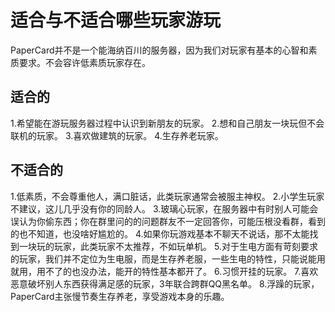 # 适合与不适合哪些玩家游玩
PaperCard并不是一个能海纳百川的服务器，因为我们对玩家有基本的心智和素质要求。不会容许低素质玩家存在。

## 适合的
1.希望能在游玩服务器过程中认识到新朋友的玩家。
2.想和自己朋友一块玩但不会联机的玩家。
3.喜欢做建筑的玩家。
4.生存养老玩家。

## 不适合的
1.低素质，不会尊重他人，满口脏话，此类玩家通常会被服主神权。
2.小学生玩家不建议，这儿几乎没有你的同龄人。
3.玻璃心玩家，在服务器中有时别人可能会误认为你偷东西；你在群里问的的问题群友不一定回答你，可能压根没看群，看到的也不知道，也没啥好尴尬的。
4.如果你玩游戏基本不聊天不说话，那不太能找到一块玩的玩家，此类玩家不太推荐，不如玩单机。
5.对于生电方面有苛刻要求的玩家，我们并不定位为生电服，而是生存养老服，一些生电的特性，只能说能用就用，用不了的也没办法，能开的特性基本都开了。
6.习惯开挂的玩家。
7.喜欢恶意破坏别人东西获得满足感的玩家，3年联合跨群QQ黑名单。
8.浮躁的玩家，PaperCard主张慢节奏生存养老，享受游戏本身的乐趣。
